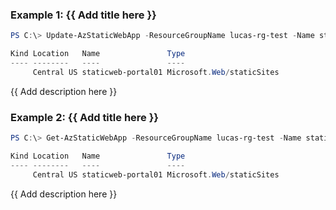 ### Example 1: {{ Add title here }}
```powershell
PS C:\> Update-AzStaticWebApp -ResourceGroupName lucas-rg-test -Name staticweb-portal01

Kind Location   Name               Type
---- --------   ----               ----
     Central US staticweb-portal01 Microsoft.Web/staticSites
```

{{ Add description here }}

### Example 2: {{ Add title here }}
```powershell
PS C:\> Get-AzStaticWebApp -ResourceGroupName lucas-rg-test -Name staticweb-portal01 | Update-AzStaticWebApp

Kind Location   Name               Type
---- --------   ----               ----
     Central US staticweb-portal01 Microsoft.Web/staticSites
```

{{ Add description here }}

